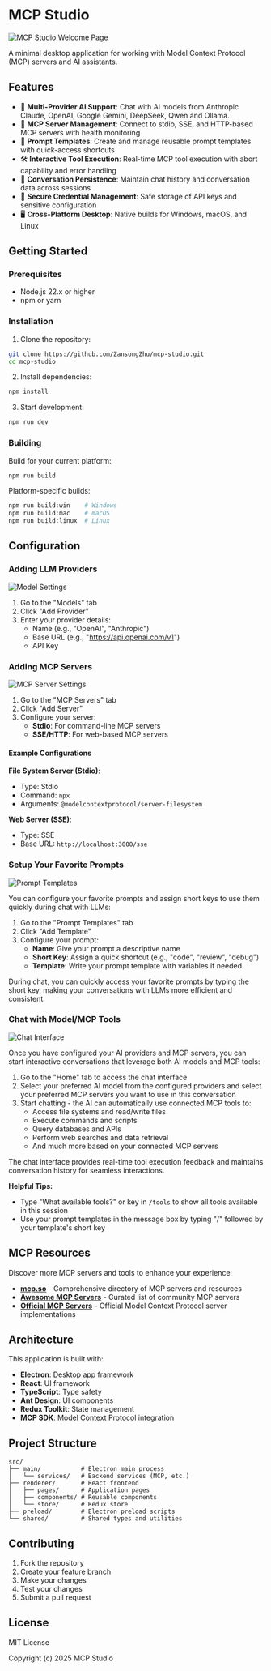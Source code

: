 # MCP Studio

![MCP Studio Welcome Page](main.png)

A minimal desktop application for working with Model Context Protocol (MCP) servers and AI assistants.

## Features

- 🤖 **Multi-Provider AI Support**: Chat with AI models from Anthropic Claude, OpenAI, Google Gemini, DeepSeek, Qwen and Ollama.
- 🔧 **MCP Server Management**: Connect to stdio, SSE, and HTTP-based MCP servers with health monitoring
- 📝 **Prompt Templates**: Create and manage reusable prompt templates with quick-access shortcuts
- 🛠️ **Interactive Tool Execution**: Real-time MCP tool execution with abort capability and error handling
- 💾 **Conversation Persistence**: Maintain chat history and conversation data across sessions
- 🔐 **Secure Credential Management**: Safe storage of API keys and sensitive configuration
- 🖥️ **Cross-Platform Desktop**: Native builds for Windows, macOS, and Linux

## Getting Started

### Prerequisites

- Node.js 22.x or higher
- npm or yarn

### Installation

1. Clone the repository:

```bash
git clone https://github.com/ZansongZhu/mcp-studio.git
cd mcp-studio
```

2. Install dependencies:

```bash
npm install
```

3. Start development:

```bash
npm run dev
```

### Building

Build for your current platform:

```bash
npm run build
```

Platform-specific builds:

```bash
npm run build:win    # Windows
npm run build:mac    # macOS
npm run build:linux  # Linux
```

## Configuration

### Adding LLM Providers

![Model Settings](modelsetting.png)

1. Go to the "Models" tab
2. Click "Add Provider"
3. Enter your provider details:
   - Name (e.g., "OpenAI", "Anthropic")
   - Base URL (e.g., "https://api.openai.com/v1")
   - API Key

### Adding MCP Servers

![MCP Server Settings](mcpserver.png)

1. Go to the "MCP Servers" tab
2. Click "Add Server"
3. Configure your server:
   - **Stdio**: For command-line MCP servers
   - **SSE/HTTP**: For web-based MCP servers

#### Example Configurations

**File System Server (Stdio)**:

- Type: Stdio
- Command: `npx`
- Arguments: `@modelcontextprotocol/server-filesystem`

**Web Server (SSE)**:

- Type: SSE
- Base URL: `http://localhost:3000/sse`

### Setup Your Favorite Prompts

![Prompt Templates](myprompt.png)

You can configure your favorite prompts and assign short keys to use them quickly during chat with LLMs:

1. Go to the "Prompt Templates" tab
2. Click "Add Template" 
3. Configure your prompt:
   - **Name**: Give your prompt a descriptive name
   - **Short Key**: Assign a quick shortcut (e.g., "code", "review", "debug")
   - **Template**: Write your prompt template with variables if needed

During chat, you can quickly access your favorite prompts by typing the short key, making your conversations with LLMs more efficient and consistent.

### Chat with Model/MCP Tools

![Chat Interface](chat.png)

Once you have configured your AI providers and MCP servers, you can start interactive conversations that leverage both AI models and MCP tools:

1. Go to the "Home" tab to access the chat interface
2. Select your preferred AI model from the configured providers and select your preferred MCP servers you want to use in this conversation
3. Start chatting - the AI can automatically use connected MCP tools to:
   - Access file systems and read/write files
   - Execute commands and scripts
   - Query databases and APIs
   - Perform web searches and data retrieval
   - And much more based on your connected MCP servers

The chat interface provides real-time tool execution feedback and maintains conversation history for seamless interactions.

**Helpful Tips:**
- Type "What available tools?" or key in `/tools` to show all tools available in this session
- Use your prompt templates in the message box by typing "/" followed by your template's short key

## MCP Resources

Discover more MCP servers and tools to enhance your experience:

- **[mcp.so](https://mcp.so)** - Comprehensive directory of MCP servers and resources
- **[Awesome MCP Servers](https://github.com/punkpeye/awesome-mcp-servers)** - Curated list of community MCP servers
- **[Official MCP Servers](https://github.com/modelcontextprotocol/servers)** - Official Model Context Protocol server implementations

## Architecture

This application is built with:

- **Electron**: Desktop app framework
- **React**: UI framework
- **TypeScript**: Type safety
- **Ant Design**: UI components
- **Redux Toolkit**: State management
- **MCP SDK**: Model Context Protocol integration

## Project Structure

```
src/
├── main/           # Electron main process
│   └── services/   # Backend services (MCP, etc.)
├── renderer/       # React frontend
│   ├── pages/      # Application pages
│   ├── components/ # Reusable components
│   └── store/      # Redux store
├── preload/        # Electron preload scripts
└── shared/         # Shared types and utilities
```

## Contributing

1. Fork the repository
2. Create your feature branch
3. Make your changes
4. Test your changes
5. Submit a pull request

## License

MIT License

Copyright (c) 2025 MCP Studio